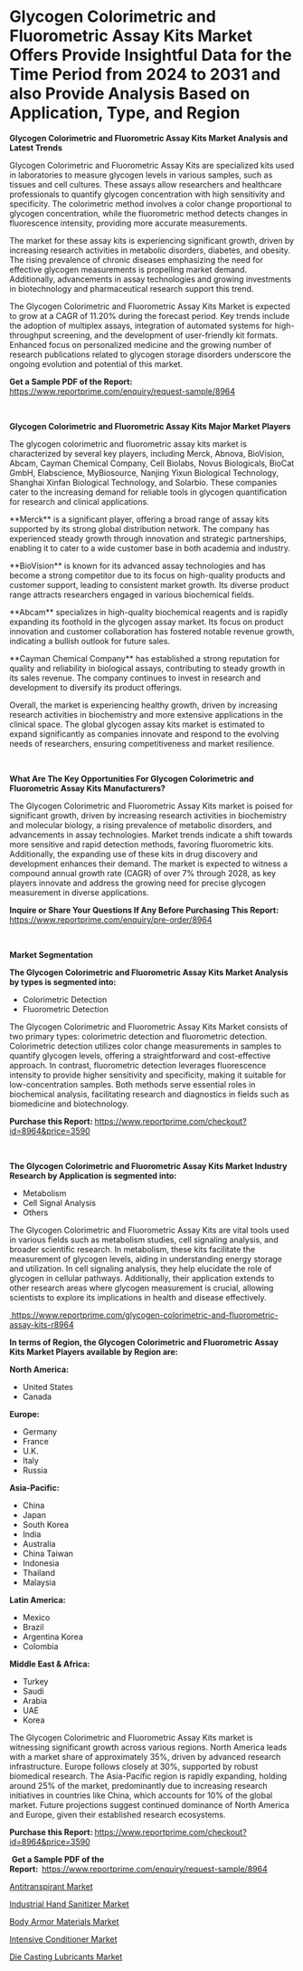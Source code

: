<p><h1>Glycogen Colorimetric and Fluorometric Assay Kits Market Offers Provide Insightful Data for the Time Period from 2024 to 2031 and also Provide Analysis Based on Application, Type, and Region</h1></p><p><strong>Glycogen Colorimetric and Fluorometric Assay Kits Market Analysis and Latest Trends</strong></p>
<p><p>Glycogen Colorimetric and Fluorometric Assay Kits are specialized kits used in laboratories to measure glycogen levels in various samples, such as tissues and cell cultures. These assays allow researchers and healthcare professionals to quantify glycogen concentration with high sensitivity and specificity. The colorimetric method involves a color change proportional to glycogen concentration, while the fluorometric method detects changes in fluorescence intensity, providing more accurate measurements.</p><p>The market for these assay kits is experiencing significant growth, driven by increasing research activities in metabolic disorders, diabetes, and obesity. The rising prevalence of chronic diseases emphasizing the need for effective glycogen measurements is propelling market demand. Additionally, advancements in assay technologies and growing investments in biotechnology and pharmaceutical research support this trend.</p><p>The Glycogen Colorimetric and Fluorometric Assay Kits Market is expected to grow at a CAGR of 11.20% during the forecast period. Key trends include the adoption of multiplex assays, integration of automated systems for high-throughput screening, and the development of user-friendly kit formats. Enhanced focus on personalized medicine and the growing number of research publications related to glycogen storage disorders underscore the ongoing evolution and potential of this market.</p></p>
<p><strong>Get a Sample PDF of the Report:&nbsp;</strong> <a href="https://www.reportprime.com/enquiry/request-sample/8964?utm_campaign=99&utm_medium=2&utm_source=Github&utm_content=ia&utm_term=16112024&utm_id=glycogen-colorimetric-and-fluorometric-assay-kits">https://www.reportprime.com/enquiry/request-sample/8964</a></p>
<p>&nbsp;</p>
<p><strong>Glycogen Colorimetric and Fluorometric Assay Kits Major Market Players</strong></p>
<p><p>The glycogen colorimetric and fluorometric assay kits market is characterized by several key players, including Merck, Abnova, BioVision, Abcam, Cayman Chemical Company, Cell Biolabs, Novus Biologicals, BioCat GmbH, Elabscience, MyBiosource, Nanjing Yixun Biological Technology, Shanghai Xinfan Biological Technology, and Solarbio. These companies cater to the increasing demand for reliable tools in glycogen quantification for research and clinical applications.</p><p>**Merck** is a significant player, offering a broad range of assay kits supported by its strong global distribution network. The company has experienced steady growth through innovation and strategic partnerships, enabling it to cater to a wide customer base in both academia and industry.</p><p>**BioVision** is known for its advanced assay technologies and has become a strong competitor due to its focus on high-quality products and customer support, leading to consistent market growth. Its diverse product range attracts researchers engaged in various biochemical fields.</p><p>**Abcam** specializes in high-quality biochemical reagents and is rapidly expanding its foothold in the glycogen assay market. Its focus on product innovation and customer collaboration has fostered notable revenue growth, indicating a bullish outlook for future sales.</p><p>**Cayman Chemical Company** has established a strong reputation for quality and reliability in biological assays, contributing to steady growth in its sales revenue. The company continues to invest in research and development to diversify its product offerings.</p><p>Overall, the market is experiencing healthy growth, driven by increasing research activities in biochemistry and more extensive applications in the clinical space. The global glycogen assay kits market is estimated to expand significantly as companies innovate and respond to the evolving needs of researchers, ensuring competitiveness and market resilience.</p></p>
<p>&nbsp;</p>
<p><strong>What Are The Key Opportunities For Glycogen Colorimetric and Fluorometric Assay Kits Manufacturers?</strong></p>
<p><p>The Glycogen Colorimetric and Fluorometric Assay Kits market is poised for significant growth, driven by increasing research activities in biochemistry and molecular biology, a rising prevalence of metabolic disorders, and advancements in assay technologies. Market trends indicate a shift towards more sensitive and rapid detection methods, favoring fluorometric kits. Additionally, the expanding use of these kits in drug discovery and development enhances their demand. The market is expected to witness a compound annual growth rate (CAGR) of over 7% through 2028, as key players innovate and address the growing need for precise glycogen measurement in diverse applications.</p></p>
<p><strong>Inquire or Share Your Questions If Any Before Purchasing This Report:</strong> <a href="https://www.reportprime.com/enquiry/pre-order/8964?utm_campaign=99&utm_medium=2&utm_source=Github&utm_content=ia&utm_term=16112024&utm_id=glycogen-colorimetric-and-fluorometric-assay-kits">https://www.reportprime.com/enquiry/pre-order/8964</a></p>
<p>&nbsp;</p>
<p><strong>Market Segmentation</strong></p>
<p><strong>The Glycogen Colorimetric and Fluorometric Assay Kits Market Analysis by types is segmented into:</strong></p>
<p><ul><li>Colorimetric Detection</li><li>Fluorometric Detection</li></ul></p>
<p><p>The Glycogen Colorimetric and Fluorometric Assay Kits Market consists of two primary types: colorimetric detection and fluorometric detection. Colorimetric detection utilizes color change measurements in samples to quantify glycogen levels, offering a straightforward and cost-effective approach. In contrast, fluorometric detection leverages fluorescence intensity to provide higher sensitivity and specificity, making it suitable for low-concentration samples. Both methods serve essential roles in biochemical analysis, facilitating research and diagnostics in fields such as biomedicine and biotechnology.</p></p>
<p><strong>Purchase this Report:&nbsp;</strong><a href="https://www.reportprime.com/checkout?id=8964&price=3590&utm_campaign=99&utm_medium=2&utm_source=Github&utm_content=ia&utm_term=16112024&utm_id=glycogen-colorimetric-and-fluorometric-assay-kits">https://www.reportprime.com/checkout?id=8964&price=3590</a></p>
<p>&nbsp;</p>
<p><strong>The Glycogen Colorimetric and Fluorometric Assay Kits Market Industry Research by Application is segmented into:</strong></p>
<p><ul><li>Metabolism</li><li>Cell Signal Analysis</li><li>Others</li></ul></p>
<p><p>The Glycogen Colorimetric and Fluorometric Assay Kits are vital tools used in various fields such as metabolism studies, cell signaling analysis, and broader scientific research. In metabolism, these kits facilitate the measurement of glycogen levels, aiding in understanding energy storage and utilization. In cell signaling analysis, they help elucidate the role of glycogen in cellular pathways. Additionally, their application extends to other research areas where glycogen measurement is crucial, allowing scientists to explore its implications in health and disease effectively.</p></p>
<p><a href="https://www.reportprime.com/glycogen-colorimetric-and-fluorometric-assay-kits-r8964?utm_campaign=99&utm_medium=2&utm_source=Github&utm_content=ia&utm_term=16112024&utm_id=glycogen-colorimetric-and-fluorometric-assay-kits">&nbsp;https://www.reportprime.com/glycogen-colorimetric-and-fluorometric-assay-kits-r8964</a></p>
<p><strong>In terms of Region, the Glycogen Colorimetric and Fluorometric Assay Kits Market Players available by Region are:</strong></p>
<p>
    <p> <strong> North America: </strong>
        <ul>
            <li>United States</li>
            <li>Canada</li>
        </ul>
        </p> 
    <p> <strong> Europe: </strong>
        <ul>
            <li>Germany</li>
            <li>France</li>
            <li>U.K.</li>
            <li>Italy</li>
            <li>Russia</li>
        </ul>
        </p> 
    <p> <strong> Asia-Pacific: </strong>
        <ul>
            <li>China</li>
            <li>Japan</li>
            <li>South Korea</li>
            <li>India</li>
            <li>Australia</li>
            <li>China Taiwan</li>
            <li>Indonesia</li>
            <li>Thailand</li>
            <li>Malaysia</li>
        </ul>
        </p> 
    <p> <strong> Latin America: </strong>
        <ul>
            <li>Mexico</li>
            <li>Brazil</li>
            <li>Argentina Korea</li>
            <li>Colombia</li>
        </ul>
        </p> 
    <p> <strong> Middle East & Africa: </strong>
        <ul>
            <li>Turkey</li>
            <li>Saudi</li>
            <li>Arabia</li>
            <li>UAE</li>
            <li>Korea</li>
        </ul>
    </p>
    </p>
<p><p>The Glycogen Colorimetric and Fluorometric Assay Kits market is witnessing significant growth across various regions. North America leads with a market share of approximately 35%, driven by advanced research infrastructure. Europe follows closely at 30%, supported by robust biomedical research. The Asia-Pacific region is rapidly expanding, holding around 25% of the market, predominantly due to increasing research initiatives in countries like China, which accounts for 10% of the global market. Future projections suggest continued dominance of North America and Europe, given their established research ecosystems.</p></p>
<p><strong>Purchase this Report: </strong><a href="https://www.reportprime.com/checkout?id=8964&price=3590&utm_campaign=99&utm_medium=2&utm_source=Github&utm_content=ia&utm_term=16112024&utm_id=glycogen-colorimetric-and-fluorometric-assay-kits">https://www.reportprime.com/checkout?id=8964&price=3590</a></p>
<p>&nbsp;<strong>Get a Sample PDF of the Report:&nbsp;&nbsp;</strong><a href="https://www.reportprime.com/enquiry/request-sample/8964?utm_campaign=99&utm_medium=2&utm_source=Github&utm_content=ia&utm_term=16112024&utm_id=glycogen-colorimetric-and-fluorometric-assay-kits">https://www.reportprime.com/enquiry/request-sample/8964</a></p>
<p><strong></strong></p>
<p><p><a href="https://www.linkedin.com/pulse/antitranspirant-industry-sector-market-dynamics-future-scenarios-0tv0c?utm_campaign=99&utm_medium=2&utm_source=Github&utm_content=ia&utm_term=16112024&utm_id=glycogen-colorimetric-and-fluorometric-assay-kits">Antitranspirant Market</a></p><p><a href="https://issuu.com/reportprime-2/docs/industrial-hand-sanitizer-market-si_5b2f8af5431cde?utm_campaign=99&utm_medium=2&utm_source=Github&utm_content=ia&utm_term=16112024&utm_id=glycogen-colorimetric-and-fluorometric-assay-kits">Industrial Hand Sanitizer Market</a></p><p><a href="https://www.linkedin.com/pulse/body-armor-materials-market-global-regional-analysis-focus-2qwec?utm_campaign=99&utm_medium=2&utm_source=Github&utm_content=ia&utm_term=16112024&utm_id=glycogen-colorimetric-and-fluorometric-assay-kits">Body Armor Materials Market</a></p><p><a href="https://issuu.com/reportprime-2/docs/intensive-conditioner-market-size-2_7919a0504df6b9?utm_campaign=99&utm_medium=2&utm_source=Github&utm_content=ia&utm_term=16112024&utm_id=glycogen-colorimetric-and-fluorometric-assay-kits">Intensive Conditioner Market</a></p><p><a href="https://www.linkedin.com/pulse/die-casting-lubricants-market-segmentation-geographical-regions-s956c?utm_campaign=99&utm_medium=2&utm_source=Github&utm_content=ia&utm_term=16112024&utm_id=glycogen-colorimetric-and-fluorometric-assay-kits">Die Casting Lubricants Market</a></p></p>